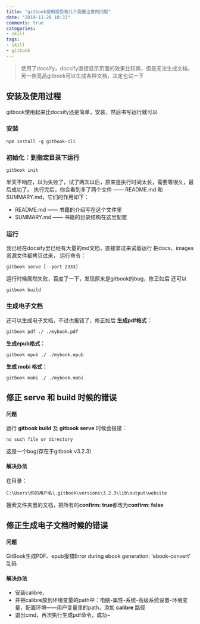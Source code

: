 ```yaml
---
title: "gitbook使用感受和几个需要注意的问题"
date: "2019-11-29 10:33"
comments: true
categories:
- skill
tags:
- skill
- gitbook
---
```


> 使用了docsify，docsify直接显示页面的效果比较爽，但是无法生成文档，另一款竞品gitbook可以生成各种文档，决定也试一下
<!-- more -->

## 安装及使用过程
gitbook使用起来比docsify还是简单，安装，然后书写运行就可以
### 安装
```
npm install -g gitbook-cli
```

### 初始化：到指定目录下运行
```
gitbook init
```
半天不响应，以为失败了，试了两次以后，原来是执行时间太长，需要等很久，最后成功了。
执行完后，你会看到多了两个文件 —— README.md 和 SUMMARY.md，它们的作用如下：
- README.md —— 书籍的介绍写在这个文件里
- SUMMARY.md —— 书籍的目录结构在这里配置

### 运行
我已经在docsify里已经有大量的md文档，直接拿过来试着运行
把docs、images资源文件都拷贝过来，
运行命令：
```
gitbook serve [--port 2333]
```
运行时候居然失败，百度了一下，发现原来是gitbook的bug，修正如后
还可以
```
gitbook build
```

### 生成电子文档
还可以生成电子文档，不过也报错了，修正如后
**生成pdf格式：**
```
gitbook pdf ./ ./mybook.pdf
```
**生成epub格式：**
```
gitbook epub ./ ./mybook.epub
```
**生成 mobi 格式：**
```
gitbook mobi ./ ./mybook.mobi
```

## 修正 serve 和 build 时候的错误
#### 问题
运行 **gitbook build** 及 **gitbook serve** 时候会报错：
```
no such file or directory
```
这是一个bug(存在于gitbook v3.2.3)

#### 解决办法
在目录：
```
C:\Users\你的用户名\.gitbook\versions\3.2.3\lib\output\website
```
搜索文件夹里的文档，把所有的**confirm: true**都改为**confirm: false**

## 修正生成电子文档时候的错误
#### 问题
GitBook生成PDF、epub报错Error during ebook generation: 'ebook-convert' 乱码

#### 解决办法
- 安装calibre，
- 并把calibre放到环境变量的path中：电脑-属性-系统-高级系统设置-环境变量，配置环境——用户变量里的path，添加 **calibre** 路径
- 退出cmd，再次执行生成pdf命令，成功~


